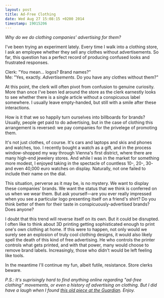 ```yaml
---
layout: post
title: Ad-Free Clothing
date: Wed Aug 27 15:08:15 +0200 2014
timestamp: 19015206
---
```


_Why do we do clothing companies' advertising for them?_

I've been trying an experiment lately. Every time I walk into a clothing store, I ask an employee whether they sell any clothes without advertisements. So far, this question has a perfect record of producing confused looks and frustrated responses.

Clerk: "You mean... logos? Brand names?"<br/>
Me: "Yes, exactly. _Advertisements_. Do you have any clothes without them?"

At this point, the clerk will often pivot from confusion to genuine curiosity. More than once I've been led around the store as the clerk earnestly looks to see whether there is a single article without a conspicuous label somewhere. I usually leave empty-handed, but still with a smile after these interactions.

How is it that we so happily turn ourselves into billboards for brands? Usually, people get paid to do advertising, but in the case of clothing this arrangement is reversed: we pay companies for the privelege of promoting them.

It's not just clothes, of course. It's cars and laptops and skis and phones and watches, too. I recently bought a watch as a gift, and in the process window-shopped my way through Vienna's first district, where there are many high-end jewelery stores. And while I was in the market for something more modest, I enjoyed taking in the spectacle of countless 10-, 20-, 30- and even 40,000 euro watches on display. Naturally, not one failed to include their name on the dial.

This situation, perverse as it may be, is no mystery. We want to display these companies' brands. We want the status that we think is conferred on us when we wear them. But ask yourself—are you ever really impressed when you see a particular logo presenting itself on a friend's shirt? Do you think better of them for their taste in conspicuously-advertised brands? Does anyone?

I doubt that this trend will reverse itself on its own. But it could be disrupted. I often like to think about 3D printing getting sophisticated enough to print one's own clothing at home. If this were to happen, not only would we surely see an explosion of truly cool clothing designs, it would also likely spell the death of this kind of free advertising. He who controls the printer controls what gets printed, and with that power, many would choose to remove brand labels. Increasingly, those who didn't would be left feeling like tools.

In the meantime I'll continue my fun, albeit futile, resistance. Store clerks beware.

_P.S.: It's suprisingly hard to find anything online regarding "ad-free clothing" movements, or even a history of advertising on clothing. But I did have a laugh when I found [this old piece at the Guardian](http://www.theguardian.com/lifeandstyle/2010/oct/03/ask-hadley-why-wear-brand-names). Enjoy._
